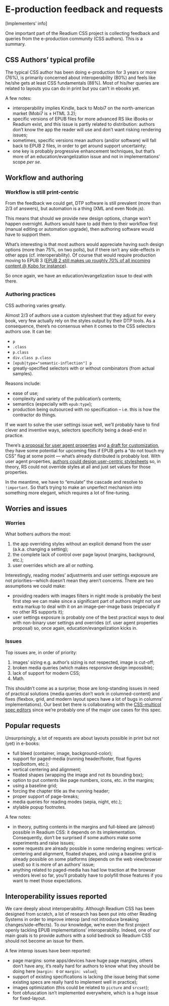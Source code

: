 # E-production feedback and requests

[Implementers’ info]

One important part of the Readium CSS project is collecting feedback and queries from the e-production community (CSS authors). This is a summary.

## CSS Authors’ typical profile

The typical CSS author has been doing e-production for 3 years or more (76%), is primarily concerned about interoperability (80%) and feels like he/she gets at least CSS fundamentals (88%). Most of his/her queries are related to layouts you can do in print but you can’t in ebooks yet.

A few notes: 

- interoperability implies Kindle, back to Mobi7 on the north-american market (Mobi7 is ± HTML 3.2);
- specific versions of EPUB files for more advanced RS like iBooks or Readium exist, and this issue is partly related to distribution: authors don’t know the app the reader will use and don’t want risking rendering issues;
- sometimes, specific versions mean authors (and/or software) will fall back to EPUB 2 files, in order to get around support uncertainty; 
- one key is probably progressive enhancement techniques, but that’s more of an education/evangelization issue and not in implementations’ scope *per se*.

## Workflow and authoring

### Workflow is still print-centric

From the feedback we could get, DTP software is still prevalent (more than 2/3 of answers), but automation is a thing (XML and even Node.js). 

This means that should we provide new design options, change won’t happen overnight. Authors would have to add them to their workflow first (manual editing or automation upgrade), then authoring software would have to support them. 

What’s interesting is that most authors would appreciate having such design options (more than 75%, on two polls), but if there isn’t any side-effects in other apps (cf. interoperability). Of course that would require production moving to EPUB 3 ([EPUB 2 still makes up roughly 70% of all incoming content @ Kobo for instance](http://epubsecrets.com/from-inside-the-epub-ingestion-factory.php)).

So once again, we have an education/evangelization issue to deal with there.

### Authoring practices

CSS authoring varies greatly.

Almost 2/3 of authors use a custom stylesheet that they adjust for every book, very few actually rely on the styles output by their DTP tools. As a consequence, there’s no consensus when it comes to the CSS selectors authors use. It can be: 

- `p`
- `.class`
- `p.class`
- `div.class p.class`
- `[epub|type="semantic-inflection"] p`
- greatly-specified selectors with or without combinators (from actual samples).

Reasons include: 

- ease of use;
- complexity and variety of the publication’s contents;
- semantics (especially with `epub:type`);
- production being outsourced with no specification – i.e. this is how the contractor do things.

If we want to solve the user settings issue well, we’ll probably have to find clever and inventive ways, selectors specificity being a dead-end in practice. 

There’s [a proposal for user agent properties](https://github.com/w3c/csswg-drafts/issues/1693) and [a draft for customization](https://w3c.github.io/personalization-semantics/), they have some potential for upcoming files if EPUB gets a “do not touch my CSS” flag at some point — what’s already distributed is probably lost. With user agent properties, [authors could design user-centric stylesheets](https://gist.github.com/JayPanoz/c5bbf0bd7e53997d3a91d9c1be44a82f) so, in theory, RS could not override styles at all and just set values for those properties.

In the meantime, we have to “emulate” the cascade and resolve to `!important`. So that’s trying to make an unperfect mechanism into something more elegant, which requires a lot of fine-tuning.

## Worries and issues

### Worries

What bothers authors the most: 

1. the app overriding styles without an explicit demand from the user (a.k.a. changing a setting);
2. the complete lack of control over page layout (margins, background, etc.);
3. user overrides which are all or nothing.

Interestingly, reading modes’ adjustments and user settings exposure are not priorities—which doesn’t mean they aren’t concerns. There are two assumptions we could make: 

- providing readers with images filters in night mode is probably the best first step we can make since a significant part of authors might not use extra markup to deal with it on an image-per-image basis (especially if no other RS supports it);
- user settings exposure is probably one of the best practical ways to deal with non-binary user settings and overrides (cf. user agent properties proposal) so, once again, education/evangelization kicks in. 

### Issues

Top issues are, in order of priority: 

1. images’ sizing e.g. author’s sizing is not respected, image is cut-off;
2. broken media queries (which makes responsive design impossible);
3. lack of support for modern CSS;
4. Math.

This shouldn’t come as a surprise; those are long-standing issues in need of practical solutions (media queries don’t work in columned-content) and fixes (flexbox, grid, and modern layout specs have a lot of bugs in columns’ implementations). Our best bet there is collaborating with the [CSS-multicol spec editors](https://github.com/rachelandrew/multicol-wip) since we’re probably one of the major use cases for this spec.

## Popular requests

Unsurprisingly, a lot of requests are about layouts possible in print but not (yet) in e-books:

- full bleed (container, image, background-color);
- support for paged-media (running header/footer, float figures top/bottom, etc.);
- vertical centering and alignment;
- floated shapes (wrapping the image and not its bounding box);
- option to put contents like page numbers, icons, etc. in the margins;
- using a baseline grid;
- forcing the chapter title as the running header;
- proper support of page-breaks;
- media queries for reading modes (sepia, night, etc.);
- stylable popup footnotes.

A few notes: 

- in theory, putting contents in the margins and full-bleed are (almost) possible in Readium CSS: it depends on its implementation. Consequently, don’t be surprised if some authors make some experiments and raise issues;
- some requests are already possible in some rendering engines: vertical-centering and alignment, floated shapes, and using a baseline grid is already possible on some platforms (depends on the web view/browser used) so it is more of an authors’ issue;
- anything related to paged-media has had low traction at the browser vendors level so far, you’ll probably have to polyfill those features if you want to meet those expectations.

## Interoperability issues reported

We care deeply about interoperability. Although Readium CSS has been designed from scratch, a lot of research has been put into other Reading Systems in order to improve interop (and not introduce breaking changes/side-effects). To our knowledge, we’re even the first project openly tackling EPUB implementations’ interoperability. Indeed, one of our main goals is to provide authors with a solid bedrock so Readium CSS should not become an issue for them. 

A few interop issues have been reported: 

- page margins: some apps/devices have huge page margins, others don’t have any, it’s really hard for authors to know what they should be doing here (`margin: 0` or `margin: value`);
- support of existing specifications is lacking (the issue being that some existing specs are really hard to implement well in practice);
- images optimization (this could be related to `picture` and `srcset`);
- font obfuscation isn’t implemented everywhere, which is a huge issue for fixed-layout.